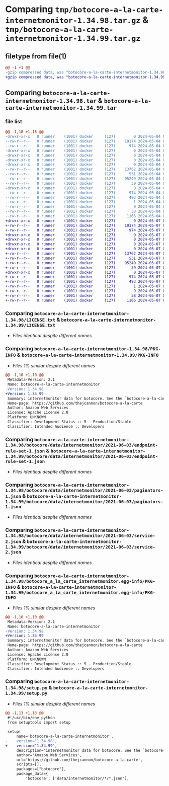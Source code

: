 # Comparing `tmp/botocore-a-la-carte-internetmonitor-1.34.98.tar.gz` & `tmp/botocore-a-la-carte-internetmonitor-1.34.99.tar.gz`

## filetype from file(1)

```diff
@@ -1 +1 @@
-gzip compressed data, was "botocore-a-la-carte-internetmonitor-1.34.98.tar", last modified: Sat May  4 01:01:30 2024, max compression
+gzip compressed data, was "botocore-a-la-carte-internetmonitor-1.34.99.tar", last modified: Tue May  7 01:02:32 2024, max compression
```

## Comparing `botocore-a-la-carte-internetmonitor-1.34.98.tar` & `botocore-a-la-carte-internetmonitor-1.34.99.tar`

### file list

```diff
@@ -1,18 +1,18 @@
-drwxr-xr-x   0 runner    (1001) docker     (127)        0 2024-05-04 01:01:30.866176 botocore-a-la-carte-internetmonitor-1.34.98/
--rw-r--r--   0 runner    (1001) docker     (127)    10174 2024-05-04 01:01:30.000000 botocore-a-la-carte-internetmonitor-1.34.98/LICENSE.txt
--rw-r--r--   0 runner    (1001) docker     (127)      974 2024-05-04 01:01:30.866176 botocore-a-la-carte-internetmonitor-1.34.98/PKG-INFO
-drwxr-xr-x   0 runner    (1001) docker     (127)        0 2024-05-04 01:01:30.862176 botocore-a-la-carte-internetmonitor-1.34.98/botocore/
-drwxr-xr-x   0 runner    (1001) docker     (127)        0 2024-05-04 01:01:30.862176 botocore-a-la-carte-internetmonitor-1.34.98/botocore/data/
-drwxr-xr-x   0 runner    (1001) docker     (127)        0 2024-05-04 01:01:30.862176 botocore-a-la-carte-internetmonitor-1.34.98/botocore/data/internetmonitor/
-drwxr-xr-x   0 runner    (1001) docker     (127)        0 2024-05-04 01:01:30.866176 botocore-a-la-carte-internetmonitor-1.34.98/botocore/data/internetmonitor/2021-06-03/
--rw-r--r--   0 runner    (1001) docker     (127)    13762 2024-05-04 01:01:11.000000 botocore-a-la-carte-internetmonitor-1.34.98/botocore/data/internetmonitor/2021-06-03/endpoint-rule-set-1.json
--rw-r--r--   0 runner    (1001) docker     (127)      531 2024-05-04 01:01:11.000000 botocore-a-la-carte-internetmonitor-1.34.98/botocore/data/internetmonitor/2021-06-03/paginators-1.json
--rw-r--r--   0 runner    (1001) docker     (127)    95249 2024-05-04 01:01:11.000000 botocore-a-la-carte-internetmonitor-1.34.98/botocore/data/internetmonitor/2021-06-03/service-2.json
--rw-r--r--   0 runner    (1001) docker     (127)       39 2024-05-04 01:01:11.000000 botocore-a-la-carte-internetmonitor-1.34.98/botocore/data/internetmonitor/2021-06-03/waiters-2.json
-drwxr-xr-x   0 runner    (1001) docker     (127)        0 2024-05-04 01:01:30.866176 botocore-a-la-carte-internetmonitor-1.34.98/botocore_a_la_carte_internetmonitor.egg-info/
--rw-r--r--   0 runner    (1001) docker     (127)      974 2024-05-04 01:01:30.000000 botocore-a-la-carte-internetmonitor-1.34.98/botocore_a_la_carte_internetmonitor.egg-info/PKG-INFO
--rw-r--r--   0 runner    (1001) docker     (127)      493 2024-05-04 01:01:30.000000 botocore-a-la-carte-internetmonitor-1.34.98/botocore_a_la_carte_internetmonitor.egg-info/SOURCES.txt
--rw-r--r--   0 runner    (1001) docker     (127)        1 2024-05-04 01:01:30.000000 botocore-a-la-carte-internetmonitor-1.34.98/botocore_a_la_carte_internetmonitor.egg-info/dependency_links.txt
--rw-r--r--   0 runner    (1001) docker     (127)        9 2024-05-04 01:01:30.000000 botocore-a-la-carte-internetmonitor-1.34.98/botocore_a_la_carte_internetmonitor.egg-info/top_level.txt
--rw-r--r--   0 runner    (1001) docker     (127)       38 2024-05-04 01:01:30.866176 botocore-a-la-carte-internetmonitor-1.34.98/setup.cfg
--rw-r--r--   0 runner    (1001) docker     (127)     1166 2024-05-04 01:01:30.000000 botocore-a-la-carte-internetmonitor-1.34.98/setup.py
+drwxr-xr-x   0 runner    (1001) docker     (127)        0 2024-05-07 01:02:32.968095 botocore-a-la-carte-internetmonitor-1.34.99/
+-rw-r--r--   0 runner    (1001) docker     (127)    10174 2024-05-07 01:02:32.000000 botocore-a-la-carte-internetmonitor-1.34.99/LICENSE.txt
+-rw-r--r--   0 runner    (1001) docker     (127)      974 2024-05-07 01:02:32.964095 botocore-a-la-carte-internetmonitor-1.34.99/PKG-INFO
+drwxr-xr-x   0 runner    (1001) docker     (127)        0 2024-05-07 01:02:32.964095 botocore-a-la-carte-internetmonitor-1.34.99/botocore/
+drwxr-xr-x   0 runner    (1001) docker     (127)        0 2024-05-07 01:02:32.964095 botocore-a-la-carte-internetmonitor-1.34.99/botocore/data/
+drwxr-xr-x   0 runner    (1001) docker     (127)        0 2024-05-07 01:02:32.964095 botocore-a-la-carte-internetmonitor-1.34.99/botocore/data/internetmonitor/
+drwxr-xr-x   0 runner    (1001) docker     (127)        0 2024-05-07 01:02:32.964095 botocore-a-la-carte-internetmonitor-1.34.99/botocore/data/internetmonitor/2021-06-03/
+-rw-r--r--   0 runner    (1001) docker     (127)    13762 2024-05-07 01:02:10.000000 botocore-a-la-carte-internetmonitor-1.34.99/botocore/data/internetmonitor/2021-06-03/endpoint-rule-set-1.json
+-rw-r--r--   0 runner    (1001) docker     (127)      531 2024-05-07 01:02:10.000000 botocore-a-la-carte-internetmonitor-1.34.99/botocore/data/internetmonitor/2021-06-03/paginators-1.json
+-rw-r--r--   0 runner    (1001) docker     (127)    95249 2024-05-07 01:02:10.000000 botocore-a-la-carte-internetmonitor-1.34.99/botocore/data/internetmonitor/2021-06-03/service-2.json
+-rw-r--r--   0 runner    (1001) docker     (127)       39 2024-05-07 01:02:10.000000 botocore-a-la-carte-internetmonitor-1.34.99/botocore/data/internetmonitor/2021-06-03/waiters-2.json
+drwxr-xr-x   0 runner    (1001) docker     (127)        0 2024-05-07 01:02:32.964095 botocore-a-la-carte-internetmonitor-1.34.99/botocore_a_la_carte_internetmonitor.egg-info/
+-rw-r--r--   0 runner    (1001) docker     (127)      974 2024-05-07 01:02:32.000000 botocore-a-la-carte-internetmonitor-1.34.99/botocore_a_la_carte_internetmonitor.egg-info/PKG-INFO
+-rw-r--r--   0 runner    (1001) docker     (127)      493 2024-05-07 01:02:32.000000 botocore-a-la-carte-internetmonitor-1.34.99/botocore_a_la_carte_internetmonitor.egg-info/SOURCES.txt
+-rw-r--r--   0 runner    (1001) docker     (127)        1 2024-05-07 01:02:32.000000 botocore-a-la-carte-internetmonitor-1.34.99/botocore_a_la_carte_internetmonitor.egg-info/dependency_links.txt
+-rw-r--r--   0 runner    (1001) docker     (127)        9 2024-05-07 01:02:32.000000 botocore-a-la-carte-internetmonitor-1.34.99/botocore_a_la_carte_internetmonitor.egg-info/top_level.txt
+-rw-r--r--   0 runner    (1001) docker     (127)       38 2024-05-07 01:02:32.968095 botocore-a-la-carte-internetmonitor-1.34.99/setup.cfg
+-rw-r--r--   0 runner    (1001) docker     (127)     1166 2024-05-07 01:02:32.000000 botocore-a-la-carte-internetmonitor-1.34.99/setup.py
```

### Comparing `botocore-a-la-carte-internetmonitor-1.34.98/LICENSE.txt` & `botocore-a-la-carte-internetmonitor-1.34.99/LICENSE.txt`

 * *Files identical despite different names*

### Comparing `botocore-a-la-carte-internetmonitor-1.34.98/PKG-INFO` & `botocore-a-la-carte-internetmonitor-1.34.99/PKG-INFO`

 * *Files 1% similar despite different names*

```diff
@@ -1,10 +1,10 @@
 Metadata-Version: 2.1
 Name: botocore-a-la-carte-internetmonitor
-Version: 1.34.98
+Version: 1.34.99
 Summary: internetmonitor data for botocore. See the `botocore-a-la-carte` package for more info.
 Home-page: https://github.com/thejcannon/botocore-a-la-carte
 Author: Amazon Web Services
 License: Apache License 2.0
 Platform: UNKNOWN
 Classifier: Development Status :: 5 - Production/Stable
 Classifier: Intended Audience :: Developers
```

### Comparing `botocore-a-la-carte-internetmonitor-1.34.98/botocore/data/internetmonitor/2021-06-03/endpoint-rule-set-1.json` & `botocore-a-la-carte-internetmonitor-1.34.99/botocore/data/internetmonitor/2021-06-03/endpoint-rule-set-1.json`

 * *Files identical despite different names*

### Comparing `botocore-a-la-carte-internetmonitor-1.34.98/botocore/data/internetmonitor/2021-06-03/paginators-1.json` & `botocore-a-la-carte-internetmonitor-1.34.99/botocore/data/internetmonitor/2021-06-03/paginators-1.json`

 * *Files identical despite different names*

### Comparing `botocore-a-la-carte-internetmonitor-1.34.98/botocore/data/internetmonitor/2021-06-03/service-2.json` & `botocore-a-la-carte-internetmonitor-1.34.99/botocore/data/internetmonitor/2021-06-03/service-2.json`

 * *Files identical despite different names*

### Comparing `botocore-a-la-carte-internetmonitor-1.34.98/botocore_a_la_carte_internetmonitor.egg-info/PKG-INFO` & `botocore-a-la-carte-internetmonitor-1.34.99/botocore_a_la_carte_internetmonitor.egg-info/PKG-INFO`

 * *Files 1% similar despite different names*

```diff
@@ -1,10 +1,10 @@
 Metadata-Version: 2.1
 Name: botocore-a-la-carte-internetmonitor
-Version: 1.34.98
+Version: 1.34.99
 Summary: internetmonitor data for botocore. See the `botocore-a-la-carte` package for more info.
 Home-page: https://github.com/thejcannon/botocore-a-la-carte
 Author: Amazon Web Services
 License: Apache License 2.0
 Platform: UNKNOWN
 Classifier: Development Status :: 5 - Production/Stable
 Classifier: Intended Audience :: Developers
```

### Comparing `botocore-a-la-carte-internetmonitor-1.34.98/setup.py` & `botocore-a-la-carte-internetmonitor-1.34.99/setup.py`

 * *Files 1% similar despite different names*

```diff
@@ -1,13 +1,13 @@
 #!/usr/bin/env python
 from setuptools import setup
 
 setup(
     name='botocore-a-la-carte-internetmonitor',
-    version="1.34.98",
+    version="1.34.99",
     description='internetmonitor data for botocore. See the `botocore-a-la-carte` package for more info.',
     author='Amazon Web Services',
     url='https://github.com/thejcannon/botocore-a-la-carte',
     scripts=[],
     packages=["botocore"],
     package_data={
         'botocore': ['data/internetmonitor/*/*.json'],
```

